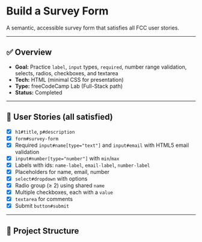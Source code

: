 # Build a Survey Form

A semantic, accessible survey form that satisfies all FCC user stories.

---

## ✅ Overview
- **Goal:** Practice `label`, `input` types, `required`, number range validation, selects, radios, checkboxes, and textarea
- **Tech:** HTML (minimal CSS for presentation)
- **Type:** freeCodeCamp Lab (Full-Stack path)
- **Status:** Completed

---

## 🎯 User Stories (all satisfied)
- [x] `h1#title`, `p#description`
- [x] `form#survey-form`
- [x] Required `input#name[type="text"]` and `input#email` with HTML5 email validation
- [x] `input#number[type="number"]` with `min`/`max`
- [x] Labels with ids: `name-label`, `email-label`, `number-label`
- [x] Placeholders for name, email, number
- [x] `select#dropdown` with options
- [x] Radio group (≥ 2) using shared `name`
- [x] Multiple checkboxes, each with a `value`
- [x] `textarea` for comments
- [x] Submit `button#submit`

---

## 📂 Project Structure
